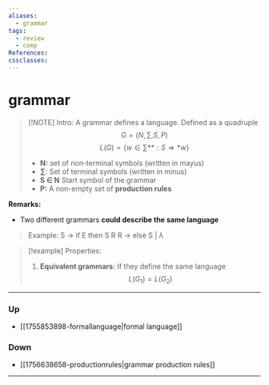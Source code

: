 ```yaml
---
aliases:
  - grammar
tags:
  - review
  - comp
References:
cssclasses:
---
```

# grammar
> [!NOTE] Intro: 
> A grammar defines a language. Defined as a quadruple
> $$
> G = (N, \sum, S, P)
> $$
> $$ L(G) = \{w \in \sum ** : S \Rightarrow * w\}$$
> - **N:** set of non-terminal symbols (written in mayus)
> - **$\sum$**: Set of terminal symbols (written in minus)
> - **S $\in$ N** Start symbol of the grammar
> - **P:** A non-empty set of **production rules**

**Remarks:**
- Two different grammars **could describe the same language**

> Example: 
> S → if E then S R
> R → else S | $\lambda$


> [!example] Properties:
> 1. **Equivalent grammars:** If they define the same language
>    $$L(G_1) = L(G_2)$$


***
### Up
- [[1755853898-formallanguage|formal language]]
### Down
- [[1756638658-productionrules|grammar production rules]]
***
